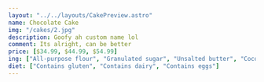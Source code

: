 ```yaml
---
layout: "../../layouts/CakePreview.astro"
name: Chocolate Cake
img: "/cakes/2.jpg"
description: Goofy ah custom name lol
comment: Its alright, can be better
price: [$34.99, $44.99, $54.99]
ing: ["All-purpose flour", "Granulated sugar", "Unsalted butter", "Cocoa powder"]
diet: ["Contains gluten", "Contains dairy", "Contains eggs"]
---
```

